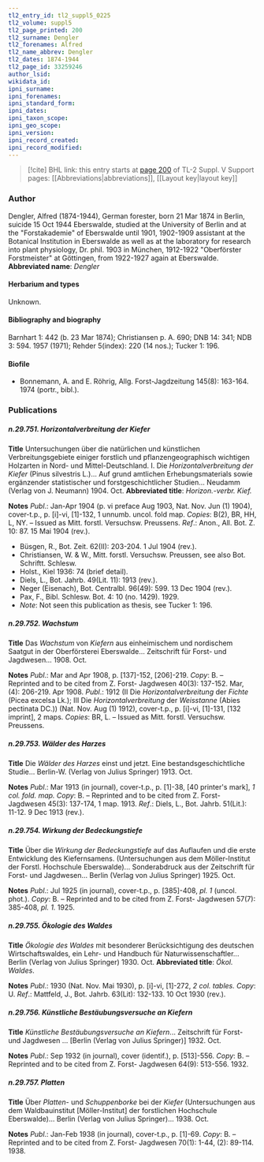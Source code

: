 ```yaml
---
tl2_entry_id: tl2_suppl5_0225
tl2_volume: suppl5
tl2_page_printed: 200
tl2_surname: Dengler
tl2_forenames: Alfred
tl2_name_abbrev: Dengler
tl2_dates: 1874-1944
tl2_page_id: 33259246
author_lsid: 
wikidata_id: 
ipni_surname: 
ipni_forenames: 
ipni_standard_form: 
ipni_dates: 
ipni_taxon_scope: 
ipni_geo_scope: 
ipni_version: 
ipni_record_created: 
ipni_record_modified:
---
```


> [!cite] BHL link: this entry starts at [page 200](https://www.biodiversitylibrary.org/page/33259246) of TL-2 Suppl. V
> Support pages: [[Abbreviations|abbreviations]], [[Layout key|layout key]]

### Author

Dengler, Alfred (1874-1944), German forester, born 21 Mar 1874 in Berlin, suicide 15 Oct 1944 Eberswalde, studied at the University of Berlin and at the "Forstakademie" of Eberswalde until 1901, 1902-1909 assistant at the Botanical Institution in Eberswalde as well as at the laboratory for research into plant physiology, Dr. phil. 1903 in München, 1912-1922 "Oberförster Forstmeister" at Göttingen, from 1922-1927 again at Eberswalde. 
**Abbreviated name**: *Dengler*

#### Herbarium and types

Unknown.

#### Bibliography and biography

Barnhart 1: 442 (b. 23 Mar 1874); Christiansen p. A. 690; DNB 14: 341; NDB 3: 594. 1957 (1971); Rehder 5(index): 220 (14 nos.); Tucker 1: 196.

#### Biofile

- Bonnemann, A. and E. Röhrig, Allg. Forst-Jagdzeitung 145(8): 163-164. 1974 (portr., bibl.).

### Publications

##### n.29.751. Horizontalverbreitung der Kiefer

**Title**
Untersuchungen über die natürlichen und künstlichen Verbreitungsgebiete einiger forstlich und pflanzengeographisch wichtigen Holzarten in Nord- und Mittel-Deutschland. I. Die *Horizontalverbreitung der Kiefer* (Pinus silvestris L.)... Auf grund amtlichen Erhebungsmaterials sowie ergänzender statistischer und forstgeschichtlicher Studien... Neudamm (Verlag von J. Neumann) 1904. Oct.
**Abbreviated title**: *Horizon.-verbr. Kief.*

**Notes**
*Publ*.: Jan-Apr 1904 (p. vi preface Aug 1903, Nat. Nov. Jun (1) 1904), cover-t.p., p. \[i\]-vi, \[1\]-132, 1 unnumb. uncol. fold map. *Copies*: B(2), BR, HH, L, NY. – Issued as Mitt. forstl. Versuchsw. Preussens.
*Ref*.: Anon., All. Bot. Z. 10: 87. 15 Mai 1904 (rev.).
- Büsgen, R., Bot. Zeit. 62(II): 203-204. 1 Jul 1904 (rev.).
- Christiansen, W. & W., Mitt. forstl. Versuchsw. Preussen, see also Bot. Schriftt. Schlesw.
- Holst., Kiel 1936: 74 (brief detail).
- Diels, L., Bot. Jahrb. 49(Lit. 11): 1913 (rev.).
- Neger (Eisenach), Bot. Centralbl. 96(49): 599. 13 Dec 1904 (rev.).
- Pax, F., Bibl. Schlesw. Bot. 4: 10 (no. 1429). 1929.
- *Note*: Not seen this publication as thesis, see Tucker 1: 196.

##### n.29.752. Wachstum

**Title**
Das *Wachstum* von *Kiefern* aus einheimischem und nordischem Saatgut in der Oberförsterei Eberswalde... Zeitschrift für Forst- und Jagdwesen... 1908. Oct.

**Notes**
*Publ*.: Mar and Apr 1908, p. \[137\]-152, \[206\]-219. *Copy*: B. – Reprinted and to be cited from Z. Forst- Jagdwesen 40(3): 137-152. Mar, (4): 206-219. Apr 1908.
*Publ*.: 1912 (II Die *Horizontalverbreitung* der *Fichte* (Picea excelsa Lk.); III Die *Horizontalverbreitung* der *Weisstanne* (Abies pectinata DC.)) (Nat. Nov. Aug (1) 1912), cover-t.p., p. \[i\]-vi, \[1\]-131, \[132 imprint\], 2 maps. *Copies*: BR, L. – Issued as Mitt. forstl. Versuchsw. Preussens.

##### n.29.753. Wälder des Harzes

**Title**
Die *Wälder des Harzes* einst und jetzt. Eine bestandsgeschichtliche Studie... Berlin-W. (Verlag von Julius Springer) 1913. Oct.

**Notes**
*Publ*.: Mar 1913 (in journal), cover-t.p., p. \[1\]-38, \[40 printer's mark\], *1 col. fold. map. Copy*: B. – Reprinted and to be cited from Z. Forst- Jagdwesen 45(3): 137-174, 1 map. 1913.
*Ref*.: Diels, L., Bot. Jahrb. 51(Lit.): 11-12. 9 Dec 1913 (rev.).

##### n.29.754. Wirkung der Bedeckungstiefe

**Title**
Über die *Wirkung der Bedeckungstiefe* auf das Auflaufen und die erste Entwicklung des Kiefernsamens. (Untersuchungen aus dem Möller-Institut der Forstl. Hochschule Eberswalde)... Sonderabdruck aus der Zeitschrift für Forst- und Jagdwesen... Berlin (Verlag von Julius Springer) 1925. Oct.

**Notes**
*Publ*.: Jul 1925 (in journal), cover-t.p., p. \[385\]-408, *pl. 1* (uncol. phot.). *Copy*: B. – Reprinted and to be cited from Z. Forst- Jagdwesen 57(7): 385-408, *pl. 1.* 1925.

##### n.29.755. Ökologie des Waldes

**Title**
*Ökologie des Waldes* mit besonderer Berücksichtigung des deutschen Wirtschaftswaldes, ein Lehr- und Handbuch für Naturwissenschaftler... Berlin (Verlag von Julius Springer) 1930. Oct.
**Abbreviated title**: *Ökol. Waldes*.

**Notes**
*Publ*.: 1930 (Nat. Nov. Mai 1930), p. \[i\]-vi, \[1\]-272, *2 col. tables.* *Copy*: U.
*Ref*.: Mattfeld, J., Bot. Jahrb. 63(Lit): 132-133. 10 Oct 1930 (rev.).

##### n.29.756. Künstliche Bestäubungsversuche an Kiefern

**Title**
*Künstliche Bestäubungsversuche an Kiefern*... Zeitschrift für Forst- und Jagdwesen ... \[Berlin (Verlag von Julius Springer)\] 1932. Oct.

**Notes**
*Publ*.: Sep 1932 (in journal), cover (identif.), p. \[513\]-556. *Copy*: B. – Reprinted and to be cited from Z. Forst- Jagdwesen 64(9): 513-556. 1932.

##### n.29.757. Platten

**Title**
Über *Platten*- und *Schuppenborke* bei der *Kiefer* (Untersuchungen aus dem Waldbauinstitut \[Möller-Institut\] der forstlichen Hochschule Eberswalde)... Berlin (Verlag von Julius Springer)... 1938. Oct.

**Notes**
*Publ*.: Jan-Feb 1938 (in journal), cover-t.p., p. \[1\]-69. *Copy*: B. – Reprinted and to be cited from Z. Forst- Jagdwesen 70(1): 1-44, (2): 89-114. 1938.


